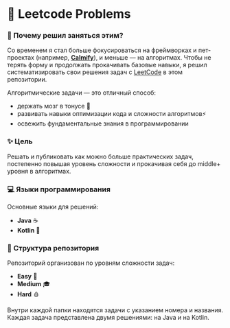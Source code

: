 # 🚀 Leetcode Problems

### 🎃 Почему решил заняться этим?
Со временем я стал больше фокусироваться на фреймворках и пет-проектах (например, [<strong>Calmify</strong>](https://github.com/ZapolyarnyDev/Calmify)), и меньше — на алгоритмах.
Чтобы не терять форму и продолжать прокачивать базовые навыки, я решил систематизировать свои решения задач с [LeetCode](https://leetcode.com/) в этом репозитории.

Алгоритмические задачи — это отличный способ:

- держать мозг в тонусе 🧠
- развивать навыки оптимизации кода и сложности алгоритмов⚡
- освежить фундаментальные знания в программировании

### ✨ Цель
Решать и публиковать как можно больше практических задач, постепенно повышая уровень сложности и прокачивая себя до middle+ уровня в алгоритмах.

### 💻 Языки программирования
Основные языки для решений:
- <strong>Java</strong> ☕
- <strong>Kotlin</strong> 💜

### 📂 Структура репозитория
Репозиторий организован по уровням сложности задач:

- <strong>Easy</strong> 🎄
- <strong>Medium</strong> 🎓
- <strong>Hard</strong> 🩸

Внутри каждой папки находятся задачи с указанием номера и названия.
Каждая задача представлена двумя решениями: на Java и на Kotlin.
